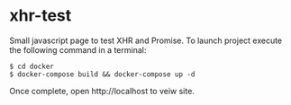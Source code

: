 # xhr-test
Small javascript page to test XHR and Promise. To launch project execute the following command in a terminal:

```
$ cd docker
$ docker-compose build && docker-compose up -d
```

Once complete, open http://localhost to veiw site.
